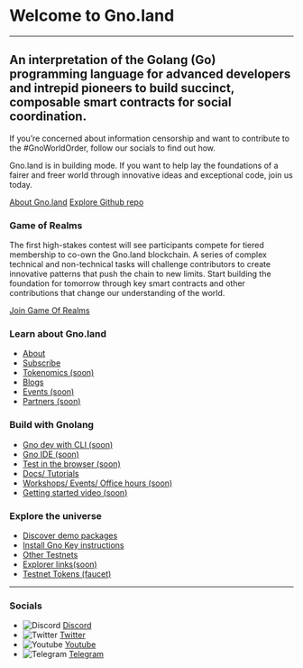 # Welcome to Gno.land

---

## An interpretation of the Golang (Go) programming language for advanced developers and intrepid pioneers to build succinct, composable smart contracts for social coordination.

If you’re concerned about information censorship and want to contribute to the #GnoWorldOrder, follow our socials to find out how.

Gno.land is in building mode. If you want to help lay the foundations of a fairer and freer world through innovative ideas and exceptional code, join us today.

<div class="stack">

[About Gno.land](/about)
[Explore Github repo](https://github.com/gnolang)

</div>

<div class="jumbotron">

### Game of Realms

The first high-stakes contest will see participants compete for tiered membership to co-own the Gno.land blockchain. A series of complex technical and non-technical tasks will challenge contributors to create innovative patterns that push the chain to new limits. Start building the foundation for tomorrow through key smart contracts and other contributions that change our understanding of the world.

<div class="stack">

[Join Game Of Realms](/game-of-realms)

</div>
</div>

<div class="columns-3">
<div>

### Learn about Gno.land

- [About](/about)
- [Subscribe](#subscribe)
- [Tokenomics (soon)](#)
- [Blogs](/r/gnoland/blog)
- [Events (soon)](#)
- [Partners (soon)](#)

</div>

<div>

### Build with Gnolang

- [Gno dev with CLI (soon)](#)
- [Gno IDE (soon)](#)
- [Test in the browser (soon)](#)
- [Docs/ Tutorials](https://github.com/gnolang)
- [Workshops/ Events/ Office hours (soon)](#)
- [Getting started video (soon)](#)

</div>
<div>

### Explore the universe

- [Discover demo packages](https://github.com/gnolang/gno/tree/master/examples)
- [Install Gno Key instructions](/r/demo/boards:testboard/5)
- [Other Testnets](https://test2.gno.land/)
- [Explorer links(soon)](#)
- [Testnet Tokens (faucet)](/faucet)

</div>
</div>

---

### Socials

- ![Discord](static/img/ico-discord.svg) [Discord](https://discord.gg/S8nKUqwkPn)
- ![Twitter](static/img/ico-twitter.svg) [Twitter](https://twitter.com/_gnoland)
- ![Youtube](static/img/ico-youtube.svg) [Youtube](https://www.youtube.com/@_gnoland)
- ![Telegram](static/img/ico-telegram.svg) [Telegram](https://t.me/gnoland)

